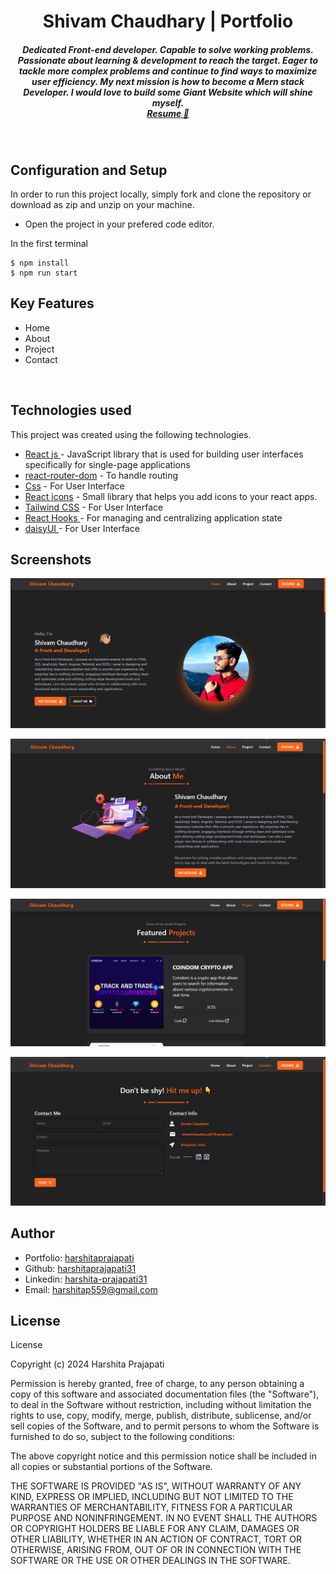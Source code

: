 <h1 align ="center" >Shivam Chaudhary | Portfolio</h1>

<h5  align ="center"> 
Dedicated Front-end developer. Capable to solve working problems. Passionate about learning & development to reach the target. Eager to tackle more complex problems and continue to find ways to maximize user efficiency. My next mission is how to become a Mern stack Developer. I would love to build some Giant Website which will shine myself. <br/> 
<a href="https://drive.google.com/file/d/12BjyGmy8suPJ0nfHkTmqkppTE0hQeM_u/view">Resume 💼</a> </h5>
<br/>

 


## Configuration and Setup

In order to run this project locally, simply fork and clone the repository or download as zip and unzip on your machine.

- Open the project in your prefered code editor.

In the first terminal

```
$ npm install 
$ npm run start
```

##  Key Features

- Home
- About
- Project 
- Contact



<br/>

##  Technologies used

This project was created using the following technologies.

- [React js ](https://www.npmjs.com/package/react) - JavaScript library that is used for building user interfaces specifically for single-page applications
- [react-router-dom](https://www.npmjs.com/package/react-router-dom) - To handle routing
- [Css](https://developer.mozilla.org/en-US/docs/Web/CSS) - For User Interface
- [React icons](https://react-icons.github.io/react-icons/) -
 Small library that helps you add icons  to your react apps.
 - [Tailwind CSS](https://tailwindcss.com/) - For User Interface
- [React Hooks  ](https://reactjs.org/docs/hooks-intro.html) - For managing and centralizing application state
- [daisyUI  ](https://daisyui.com/docs/changelog/) - For User Interface

 ##  Screenshots 
 
![Screenshot 1](./src/assets/home.png)

![Screenshot 1](./src/assets/about.png)

![Screenshot 1](./src/assets/project.png)

![Screenshot 1](./src/assets/contact.png)


## Author
- Portfolio: [harshitaprajapati]( https://portfolio-hp-one.vercel.app/about)
- Github: [harshitaprajapati31]( https://github.com/harshitaPrajapati31)
- Linkedin: [harshita-prajapati31]( https://www.linkedin.com/in/harshita-prajapati31/)
- Email: [harshitap559@gmail.com]( mailto:harshitap559@gmail.com)

## License

License

Copyright (c) 2024 Harshita Prajapati

Permission is hereby granted, free of charge, to any person obtaining a copy
of this software and associated documentation files (the "Software"), to deal
in the Software without restriction, including without limitation the rights
to use, copy, modify, merge, publish, distribute, sublicense, and/or sell
copies of the Software, and to permit persons to whom the Software is
furnished to do so, subject to the following conditions:

The above copyright notice and this permission notice shall be included in all
copies or substantial portions of the Software.

THE SOFTWARE IS PROVIDED "AS IS", WITHOUT WARRANTY OF ANY KIND, EXPRESS OR
IMPLIED, INCLUDING BUT NOT LIMITED TO THE WARRANTIES OF MERCHANTABILITY,
FITNESS FOR A PARTICULAR PURPOSE AND NONINFRINGEMENT. IN NO EVENT SHALL THE
AUTHORS OR COPYRIGHT HOLDERS BE LIABLE FOR ANY CLAIM, DAMAGES OR OTHER
LIABILITY, WHETHER IN AN ACTION OF CONTRACT, TORT OR OTHERWISE, ARISING FROM,
OUT OF OR IN CONNECTION WITH THE SOFTWARE OR THE USE OR OTHER DEALINGS IN THE
SOFTWARE.
